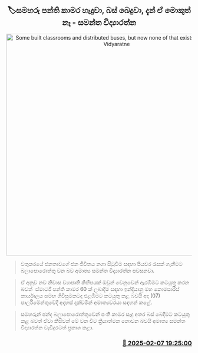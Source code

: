 <p align='center'><b><h2 align='center' title='Some built classrooms and distributed buses, but now none of that exists - Samantha Vidyaratne'>🏷සමහරු පන්ති කාමර හැදුවා, බස් බෙදුවා, දැන් ඒ මොකුත් නෑ - සමන්ත විද්‍යාරත්න</h2></b></p>
<p align='center'><img src='https://helakuru.sgp1.cdn.digitaloceanspaces.com/esana/images/lib/samantha-vidyarathne-parliment.jpg' width='600' alt='Some built classrooms and distributed buses, but now none of that exists - Samantha Vidyaratne'></p>

> වතුකරයේ ජනතාවගේ ජන ජීවිතය නගා සිටුවීම සඳහා පියවර රැසක් ගැනීමට බලාපොරොත්තු වන බව අමාත්‍ය සමන්ත විද්‍යාරත්න පවසනවා.

> ඒ අනුව නව නිවාස ව්‍යාපෘති කිහිපයක් ඔවුන් වෙනුවෙන් ඇරඹීමට කටයුතු කරන බවත්  ස්මාර්ට් පන්ති කාමර 60 ක් ලබාදීම සඳහා ඉන්දියානු මහ කොමසාරිස් කාර්යාලය සමඟ ගිවිසුමකටද එළඹීමට කටයුතු කළ බවයි අද (07) පාර්ලිමේන්තුවේදී අදහස් දක්වමින් අමාත්‍යවරයා සඳහන් කළේ.

> සමහරුන් ඡන්ද බලාපොරොත්තුවෙන් පංති කාමර සෑදු අතර බස් බෙදීමට කටයුතු කළ බවත් ඒවා කිසිවක් මේ වන විට ක්‍රියාත්මක නොවන බවයි අමාත්‍ය සමන්ත විද්‍යාරත්න වැඩිදුරටත් ප්‍රකාශ කළා.



<h3 align='right'><a href='https://www.helakuru.lk/esana/p/107277/'>📅 2025-02-07 19:25:00</a></h3>
